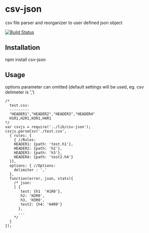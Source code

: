 csv-json
========

csv file parser and reorganizer to user defined json object

[![Build Status](https://travis-ci.org/jupe/csv-json.png?branch=master)](https://travis-ci.org/jupe/csv-json)

Installation
------------

npm install csv-json


Usage
------------
options parameter can omitted (default settings will be used, eg. csv delimeter is ',')
```
/*
  test.csv:
  ---------
  "HEADER1","HEADER2","HEADER3","HEADER4"
  H1R1,H2R1,H3R1,H4R1
*/
var csvjs = require('../lib/csv-json');
csvjs.parseCsv('./test.csv',
  { rules: {
    { //Rules:
    HEADER1: {path: 'test.h1'},
    HEADER2: {path: 'h2'},
    HEADER3: {path: 'h3'},
    HEADER4: {path: 'test2.h4'}
  }},
  options: { //Options:
    delimiter : ','
  },
  function(error, json, stats){
    /* json:
    [ {
       test: {h1  'H1R0'},
       h2: 'H2R0',
       h3, 'H3R0',
       test2: {h4: 'H4R0'}
      },
      ...
    */
  }
});
```

